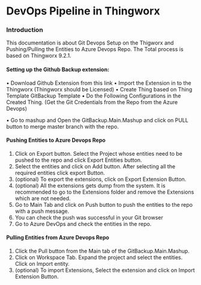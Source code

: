 # DevOps Pipeline in Thingworx
### Introduction
This documentation is about Git Devops Setup on the Thigworx and Pushing/Pulling the Entities to Azure Devops Repo. The Total process is based on Thingworx 9.2.1.

#### Setting up the Github Backup extension:
•	Download Github Extension from this link
•	Import the Extension in to the Thingworx (Thingworx should be Licensed)
•	Create Thing based on Thing Template GitBackup Template
•	Do the Following Configurations in the Created Thing. (Get the Git Credentials from the Repo from the Azure Devops)

•	Go to mashup and Open the GitBackup.Main.Mashup and click on PULL button to merge master branch with the repo.

#### Pushing Entities to Azure Devops Repo

1. Click on Export button. Select the Project whose entities need to be pushed to the repo and click Export Entities button.
2. Select the entities and click on Add button. After selecting all the required entities click export Button.
3. (optional) To export the extensions, click on Export Extension Button.
4. (optional) All the extensions gets dump from the system. It is recommended to go to the Extensions folder and remove the Extensions which are not needed. 
5. Go to Main Tab and click on Push button to push the entities to the repo with a push message.
6. You can check the push was successful in your Git browser
7.	Go to Azure DevOps and check the entities in the repo.

#### Pulling Entities from Azure Devops Repo

1.	  Click the Pull button from the Main tab of the GitBackup.Main.Mashup.
2.    Click on Workspace Tab. Expand the project and select the entities. Click on Import entity.
3.    (optional) To import Extensions, Select the extension and click on Import Extension Button.
